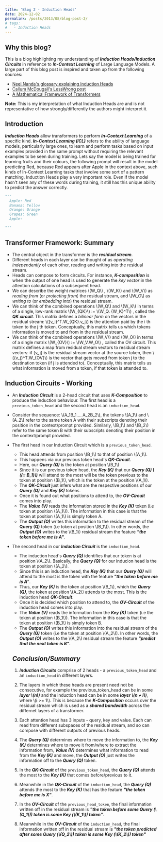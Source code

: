 ```yaml
---
title: 'Blog 2 - Induction Heads'
date: 2024-12-02
permalink: /posts/2013/08/blog-post-2/
# tags:
#   - Induction Heads
---
```


## **Why this blog?**
This is a blog highlighting my understanding of ***Induction Heads/Induction Circuits*** in reference to ***In-Context Learning*** of Large Language Models. A large part of this blog post is inspired and taken up from the following sources:
- [Neel Nanda's glossary explaining Induction Heads](https://dynalist.io/d/n2ZWtnoYHrU1s4vnFSAQ519J#z=_Jzi6YHRHKP1JziwdE02qdYZ)
- [Callum McDougall's LessWrong post](https://www.perfectlynormal.co.uk/blog-induction-heads-illustrated)
- [A Mathematical Framework of Transformers](https://transformer-circuits.pub/2021/framework/index.html)

**Note:** This is my interpretation of what Induction Heads are and is not representative of how strongly/differently the authors might interpret it.

## **Introduction**
***Induction Heads*** allow transformers to perform ***In-Context Learning*** of a specific kind.
***In-Context Learning (ICL)*** refers to the ability of language models, particularly large ones, to learn and perform tasks based on input examples provided in the same prompt without requiring the relevant examples to be seen during training. 
Lets say the model is being trained for learning fruits and their colours, the following prompt will result in the model predicting Red, because Red appears after Apple in the context above, such kinds of In-Context Learning tasks that involve some sort of a pattern matching, Induction Heads play a very important role. Even if the model hasn't seen any of these words during training, it still has this unique ability to predict the answer correctly.
```python
"""
  Apple: Red
  Banana: Yellow
  Orange: Orange
  Grapes: Green
  Apple:  

"""
``` 
## **Transformer Framework: Summary**
- The central object in the transformer is the ***residual stream***.
- Different heads in each layer can be thought of as *operating independently* of each other, reading and writing into the residual stream.
- Heads can compose to form circuits. For instance, 
***K-composition*** is when the output of one head is used to generate the *key vector* in the attention calculations of a subsequent head.
- We can describe the weight matrices \\(W_Q\\) , \\(W_K\\) and \\(W_V\\) as *reading from* (or *projecting from*) the residual stream, and \\(W_O\\) as *writing to* (or *embedding into*) the residual stream.
- We can think of the combined operations \\(W_Q\\) and \\(W_K\\) in terms of a single, low-rank matrix \\(W_{QK}\\) := \\(W_Q. {W_K}^T\\) , called the ***QK circuit***. This matrix defines a *bilinear form* on the vectors in the residual stream: \\({v_i}^T.W_{QK}.v_j\\) is the attention paid by the i th token to the j th token. Conceptually, this matrix tells us which tokens information is moved to and from in the residual stream.
- We can think of the combined operations \\(W_V\\) and \\(W_O\\) in terms of a single matrix \\(W_{OV}\\) := \\(W_V.W_O\\) , called the OV circuit. This matrix defines a map from residual stream vectors to residual stream vectors: if {v_j} is the residual stream vector at the source token, then \\({v_j}^T.W_{OV}\\) is the vector that gets moved from token j to the destination token (if j is attended to). Conceptually, this matrix tells us what information is moved from a token, if that token is attended to.


## **Induction Circuits - Working**
- An ***Induction Circuit*** is a 2-head circuit that uses ***K-Composition*** to produce the induction behaviour. The first head is a `previous_token_head` and the second head is an `induction_head`. 
- Consider the sequence: \\(A_1B_1.....A_2B_2\\), the tokens \\(A_1\\) and \\(A_2\\) refer to the same token A with their subscripts denoting their position in the context/prompt provided. Similarly, \\(B_1\\) and \\(B_2\\) refer to the same token B with their subscripts denoting their position in the context/prompt provided.
- The first head in our Induction Circuit which is a `previous_token_head`.
  - This head attends from position \\(B_1\\) to that of position \\(A_1\\). 
  - This happens via our previous token head's ***QK-Circuit***.
  - Here, our ***Query (Q)*** is the token at position \\(B_1\\)
  - Since it is our previous token head, the ***Key (K)*** that our ***Query (Q)  \\((= B_1)\\)*** will attend to the most will be the token previous to the token at position \\(B_1\\), which is the token at the position \\(A_1\\).
  - The ***QK-Circuit*** just infers what are the respective positions of our ***Query (Q)*** and ***Key (K)*** tokens.
  - Once it is found out what positions to attend to, the ***OV-Circuit*** comes into play.
  - The ***Value (V)*** reads the information stored in the ***Key (K)*** token (i.e token at position \\(A_1\\)). The information in this case is that the token at position \\(A_1\\) is simply token A.
  - The ***Output (O)*** writes this information to the residual stream of the **Query (Q)** token (i.e token at position \\(B_1\\)). In other words, the ***Output (O)*** writes to the \\(B_1\\) residual stream the feature ***"the token before me is A"***.
- The second head in our ***Induction Circuit*** is the `induction_head`.
  - The induction head's ***Query (Q)*** identifies that our token is at position \\(A_2\\). Basically, the ***Query (Q)*** for our inducion head is the token at position \\(A_2\\). 
  - Since this is an induction head, the ***Key (K)*** that our ***Query (Q)*** will attend to the most is the token with the feature ***"the token before me is A"***.
  - Thus, our ***Key (K)*** is the token at position \\(B_1\\), which the ***Query (Q)***, the token at position \\(A_2\\) attends to the most. This is the induction head ***QK-Circuit***.
  - Once it is decided which position to attend to, the ***OV-Circuit*** of the induction head comes into play.
  - The ***Value (V)*** reads the information from the ***Key (K)*** token (i.e the token at position \\(B_1\\)). The information in this case is that the token at position \\(B_1\\) is simply token B.
  - The ***Output (O)*** writes this information into the residual stream of the ***Query (Q)*** token (i.e the token at position \\(A_2\\)). In other words, the ***Output (O)*** writes to the \\(A_2\\) residual stream the feature ***"predict that the next token is B"***.

  ## ***Conclusion/Summary***
  1) ***Induction Circuits*** comprise of 2 heads - a `previous_token_head` and an `induction_head` in different layers.

  2) The layers in which these heads are present need not be consecutive, for example the previous_token_head can be in some ***layer \\(n\\)*** and the induction head can be in some ***layer \\(n + i\\)***, where \\(i >= 1\\). This is because the ***K-Composition*** occurs over the residual stream which is used as a ***shared bandwidth*** across the differnet layers of a transformer.

  3) Each attention head has 3 inputs - query, key and value. Each can read from different subspaces of the residual stream, and so can compose with different outputs of previous heads. 

  4) The ***Query (Q)*** determines where to move the information to, the ***Key (K)*** determines where to move it from/where to extract the information from, ***Value (V)*** determines what information to read from the ***Key (K)*** and move, the ***Output (O)*** just writes the information off to the ***Query (Q)*** token.

  5) In the ***QK-Circuit*** of the `previous_token_head`, the ***Query (Q)*** attends the most to the ***Key (K)*** that comes before/previous to it.

  6) Meanwhile in the ***QK-Circuit*** of the `induction_head`, the ***Query (Q)*** attends the most to the ***Key (K)*** that has the feature ***"the token before me is X"***. 

  7) In the ***OV-Circuit*** of the `previous_head_token`, the final information written off in the residual stream is ***"the token before some ***Query (\\(Q_1\\))*** token is some ***Key (\\(K_1\\))*** token"***.

  8) Meanwhile in the ***OV-Circuit*** of the `induction_head`, the final information written off in the residual stream is ***"the token predicted after some ***Query (\\(Q_2\\))*** token is some ***Key (\\(K_2\\))*** token"***



